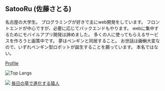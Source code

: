 ## SatooRu (佐藤さとる)
名古屋の大学生。 プログラミングが好きで主にweb開発をしています。
フロントエンドが中心ですが、必要に応じてバックエンドもやります。
webに集中するためにモバイルアプリ開発は諦めました。
多くの人に使ってもらえるサービスを作ろうと画策中です。
夢はペンギンと同居すること。
お世話は~~面倒~~大変なので、いずれペンギン型ロボットが誕生することを願っています。 本名ではない。

[Profile](https://satooru.me)

![Top Langs](https://github-readme-stats.vercel.app/api/top-langs/?username=SatooRu65536&layout=compact&hide=SWIG,TeX,Makefile,jupyter%20notebook)

![](https://kusa.satooru.dev/evolution?username=SatooRu65536&)
[毎日の草で進化する猿人](https://github.com/SatooRu65536/kusa-evolution)
